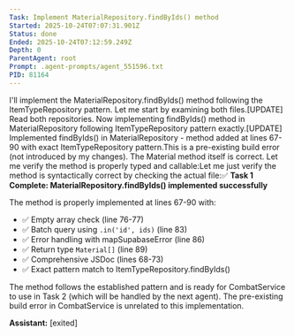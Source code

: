 ```yaml
---
Task: Implement MaterialRepository.findByIds() method
Started: 2025-10-24T07:07:31.901Z
Status: done
Ended: 2025-10-24T07:12:59.249Z
Depth: 0
ParentAgent: root
Prompt: .agent-prompts/agent_551596.txt
PID: 81164
---
```


I'll implement the MaterialRepository.findByIds() method following the ItemTypeRepository pattern. Let me start by examining both files.[UPDATE] Read both repositories. Now implementing findByIds() method in MaterialRepository following ItemTypeRepository pattern exactly.[UPDATE] Implemented findByIds() in MaterialRepository - method added at lines 67-90 with exact ItemTypeRepository pattern.This is a pre-existing build error (not introduced by my changes). The Material method itself is correct. Let me verify the method is properly typed and callable:Let me just verify the method is syntactically correct by checking the actual file:✅ **Task 1 Complete: MaterialRepository.findByIds() implemented successfully**

The method is properly implemented at lines 67-90 with:
- ✅ Empty array check (line 76-77)
- ✅ Batch query using `.in('id', ids)` (line 83)
- ✅ Error handling with mapSupabaseError (line 86)
- ✅ Return type `Material[]` (line 89)
- ✅ Comprehensive JSDoc (lines 68-73)
- ✅ Exact pattern match to ItemTypeRepository.findByIds()

The method follows the established pattern and is ready for CombatService to use in Task 2 (which will be handled by the next agent). The pre-existing build error in CombatService is unrelated to this implementation.

**Assistant:** [exited]
